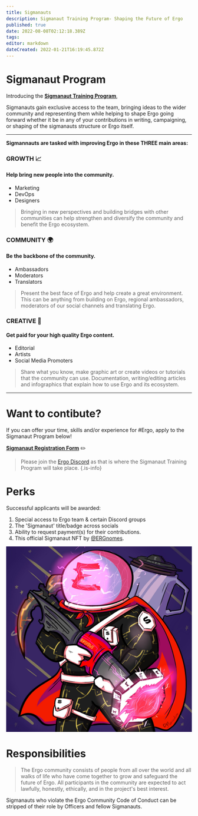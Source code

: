 ```yaml
---
title: Sigmanauts
description: Sigmanaut Training Program- Shaping the Future of Ergo 
published: true
date: 2022-08-08T02:12:18.389Z
tags: 
editor: markdown
dateCreated: 2022-01-21T16:19:45.872Z
---
```


# Sigmanaut Program

Introducing the [**Sigmanaut Training Program**](https://twitter.com/ergoplatformorg/status/1471226580160684032?s=20&t=acrTQ2jyD6r5SO_VN4U8WA),

Sigmanauts gain exclusive access to the team, bringing ideas to the wider community and representing them while helping to shape Ergo going forward whether it be in any of your contributions in writing, campaigning, or shaping of the sigmanauts structure or Ergo itself. 
___

__Sigmannauts are tasked with improving Ergo in these THREE main areas:__

### GROWTH 📈

#### **Help bring new people into the community**.

- Marketing
- DevOps
- Designers

> Bringing in new perspectives and building bridges with other communities can help strengthen and diversify the community and benefit the Ergo ecosystem.


### COMMUNITY 🌍 

#### **Be the backbone of the community.**
- Ambassadors
- Moderators
- Translators

> Present the best face of Ergo and help create a great environment. This can be anything from building on Ergo, regional ambassadors, moderators of our social channels and translating Ergo.

### CREATIVE 🎨

#### **Get paid for your high quality Ergo content.**

- Editorial
- Artists 
- Social Media Promoters

> Share what you know, make graphic art or create videos or tutorials that the community can use.
> Documentation, writing/editing articles and infographics that explain how to use Ergo and its ecosystem.
___

# Want to contibute?

If you can offer your time, skills and/or experience for #Ergo, apply to the Sigmanaut Program below!


[**Sigmanaut Registration Form**](https://q9fwzopidh8.typeform.com/to/RdWAB3MS?typeform-source=www.reddit.com) ✏️

> Please join the [Ergo Discord](https://discord.com/invite/nr4JRnhAyV) as that is where the Sigmanaut Training Program will take place.
{.is-info}

# Perks 


Successful applicants will be awarded:

1. Special access to Ergo team &  certain Discord groups
2. The 'Sigmanaut' title/badge across socials
1. Ability to request payment(s) for their contributions.
3. This official Sigmanaut NFT by [@ERGnomes](https://t.co/n0Cpbjel67).  

![sigmanautnft.jpg](/sigmanautnft.jpg)

# Responsibilities

> The Ergo community consists of people from all over the world and all walks of life who have come together to grow and safeguard the future of Ergo. All participants in the community are expected to act lawfully, honestly, ethically, and in the project's best interest. 

Sigmanauts who violate the Ergo Community Code of Conduct can be stripped of their role by Officers and fellow Sigmanauts.
